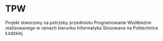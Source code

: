 # TPW
Projekt stworzony na potrzeby przedmiotu Programowanie Wsółbieżne realizowanego w ramach kierunku Informatyka Stosowana na Politechnice Łódzkiej
